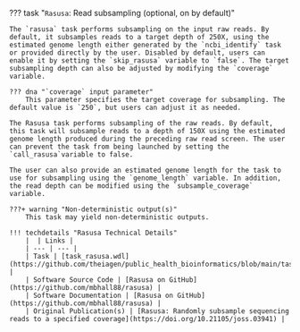 ??? task "`Rasusa`: Read subsampling (optional, on by default)"

<!-- if: theiaviral -->
    The `rasusa` task performs subsampling on the input raw reads. By default, it subsamples reads to a target depth of 250X, using the estimated genome length either generated by the `ncbi_identify` task or provided directly by the user. Disabled by default, users can enable it by setting the `skip_rasusa` variable to `false`. The target subsampling depth can also be adjusted by modifying the `coverage` variable.

    ??? dna "`coverage` input parameter"
        This parameter specifies the target coverage for subsampling. The default value is `250`, but users can adjust it as needed.
<!-- endif -->

<!-- if: theiaeuk -->
    The Rasusa task performs subsampling of the raw reads. By default, this task will subsample reads to a depth of 150X using the estimated genome length produced during the preceding raw read screen. The user can prevent the task from being launched by setting the `call_rasusa`variable to false. 

    The user can also provide an estimated genome length for the task to use for subsampling using the `genome_length` variable. In addition, the read depth can be modified using the `subsample_coverage` variable.
<!-- endif -->

    ???+ warning "Non-deterministic output(s)"
        This task may yield non-deterministic outputs.

    !!! techdetails "Rasusa Technical Details"
        |  | Links |
        | --- | --- |
        | Task | [task_rasusa.wdl](https://github.com/theiagen/public_health_bioinformatics/blob/main/tasks/utilities/task_rasusa.wdl) |
        | Software Source Code | [Rasusa on GitHub](https://github.com/mbhall88/rasusa) |
        | Software Documentation | [Rasusa on GitHub](https://github.com/mbhall88/rasusa) |
        | Original Publication(s) | [Rasusa: Randomly subsample sequencing reads to a specified coverage](https://doi.org/10.21105/joss.03941) |
